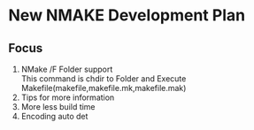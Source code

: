 New NMAKE Development Plan
======
Focus
------
1. NMake /F Folder support    
This command is chdir to Folder and Execute Makefile(makefile,makefile.mk,makefile.mak)
2. Tips for more information
3. More less build time
4. Encoding auto det

